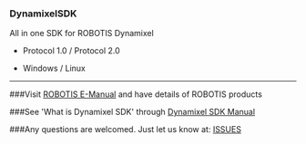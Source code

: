 ### DynamixelSDK
All in one SDK for ROBOTIS Dynamixel

* Protocol 1.0 / Protocol 2.0

* Windows / Linux

--------------------------------------------------------------------------

###Visit [ROBOTIS E-Manual](http://support.robotis.com/) and have details of ROBOTIS products

###See 'What is Dynamixel SDK' through [Dynamixel SDK Manual](https://github.com/ROBOTIS-GIT/ROBOTIS-Documents/wiki/ROBOTIS-Dynamixel-SDK-Documents)

###Any questions are welcomed. Just let us know at: [ISSUES](https://github.com/ROBOTIS-GIT/DynamixelSDK/issues)

